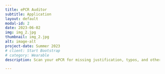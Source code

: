```yaml
---
title: ePCR Auditor
subtitle: Application
layout: default
modal-id: 2
date: 2023-06-02
img: img_2.jpg
thumbnail: img_2.jpg
alt: image-alt
project-date: Summer 2023
# client: Start Bootstrap
# category: Wearable
description: Scan your ePCR for missing justification, typos, and other errors.

---
```

